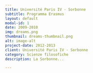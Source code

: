 ```yaml
---
title: Université Paris IV - Sorbonne
subtitle: Programma Erasmus
layout: default
modal-id: 1
date: 2009-2010
img: dreams.png
thumbnail: dreams-thumbnail.png
alt: image-alt
project-date: 2012-2013
client: Université Paris IV - Sorbonne
category: Scienze filosofiche
description: La Sorbonne...

---
```

